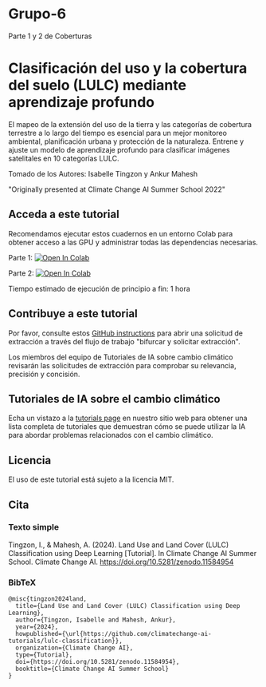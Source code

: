 # Grupo-6
Parte 1 y 2 de Coberturas
# Clasificación del uso y la cobertura del suelo (LULC) mediante aprendizaje profundo
El mapeo de la extensión del uso de la tierra y las categorías de cobertura terrestre a lo largo del tiempo es esencial para un mejor monitoreo ambiental, planificación urbana y protección de la naturaleza. Entrene y ajuste un modelo de aprendizaje profundo para clasificar imágenes satelitales en 10 categorías LULC.

Tomado de los Autores: Isabelle Tingzon y Ankur Mahesh

"Originally presented at Climate Change AI Summer School 2022"

## Acceda a este tutorial

Recomendamos ejecutar estos cuadernos en un entorno Colab para obtener acceso a las GPU y administrar todas las dependencias necesarias.

Parte 1: <a target="_blank" href="https://colab.research.google.com/gist/CarolinaMendieta/cb37fe94b10d61cfa6ac247d8bafcaad/cuaderno1-parte-1.ipynb">
  <img src="https://colab.research.google.com/assets/colab-badge.svg" alt="Open In Colab"/>
</a>

Parte 2: <a target="_blank" href="https://colab.research.google.com/drive/1aTOoG18GdQDcIeAjP2zI4zyf5YGUgpfD?usp=sharing">
  <img src="https://colab.research.google.com/assets/colab-badge.svg" alt="Open In Colab"/>
</a>

Tiempo estimado de ejecución de principio a fin: 1 hora

## Contribuye a este tutorial

Por favor, consulte estos [GitHub instructions](https://docs.github.com/en/get-started/exploring-projects-on-github/contributing-to-a-project#about-forking) para abrir una solicitud de extracción a través del flujo de trabajo "bifurcar y solicitar extracción".

Los miembros del equipo de Tutoriales de IA sobre cambio climático revisarán las solicitudes de extracción para comprobar su relevancia, precisión y concisión.

## Tutoriales de IA sobre el cambio climático

Echa un vistazo a la [tutorials page](https://www.climatechange.ai/tutorials?) en nuestro sitio web para obtener una lista completa de tutoriales que demuestran cómo se puede utilizar la IA para abordar problemas relacionados con el cambio climático.

## Licencia
El uso de este tutorial está sujeto a la licencia MIT.

## Cita

### Texto simple
Tingzon, I., & Mahesh, A. (2024). Land Use and Land Cover (LULC) Classification using Deep Learning [Tutorial]. In Climate Change AI Summer School. Climate Change AI. https://doi.org/10.5281/zenodo.11584954

### BibTeX

```
@misc{tingzon2024land,
  title={Land Use and Land Cover (LULC) Classification using Deep Learning},
  author={Tingzon, Isabelle and Mahesh, Ankur},
  year={2024},
  howpublished={\url{https://github.com/climatechange-ai-tutorials/lulc-classification}},
  organization={Climate Change AI},
  type={Tutorial},
  doi={https://doi.org/10.5281/zenodo.11584954},
  booktitle={Climate Change AI Summer School}
}
```
